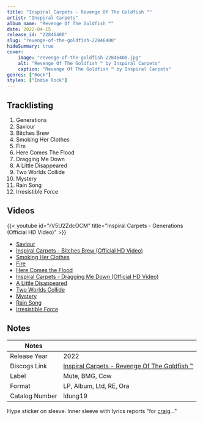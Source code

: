 ```yaml
---
title: "Inspiral Carpets - Revenge Of The Goldfish ™"
artist: "Inspiral Carpets"
album_name: "Revenge Of The Goldfish ™"
date: 2022-04-15
release_id: "22846400"
slug: "revenge-of-the-goldfish-22846400"
hideSummary: true
cover:
    image: "revenge-of-the-goldfish-22846400.jpg"
    alt: "Revenge Of The Goldfish ™ by Inspiral Carpets"
    caption: "Revenge Of The Goldfish ™ by Inspiral Carpets"
genres: ["Rock"]
styles: ["Indie Rock"]
---
```


## Tracklisting
1. Generations
2. Saviour
3. Bitches Brew
4. Smoking Her Clothes
5. Fire
6. Here Comes The Flood
7. Dragging Me Down
8. A Little Disappeared
9. Two Worlds Collide
10. Mystery
11. Rain Song
12. Irresistible Force

## Videos
{{< youtube id="rV5U2ZdcOCM" title="Inspiral Carpets - Generations (Official HD Video)" >}}
- [Saviour](https://www.youtube.com/watch?v=T3lwGF-a9ik)
- [Inspiral Carpets - Bitches Brew (Official HD Video)](https://www.youtube.com/watch?v=pTyqVaAm2AA)
- [Smoking Her Clothes](https://www.youtube.com/watch?v=OXlllcOcf1o)
- [Fire](https://www.youtube.com/watch?v=oPUJp7Oanlc)
- [Here Comes the Flood](https://www.youtube.com/watch?v=tu6KxO_HR0o)
- [Inspiral Carpets - Dragging Me Down (Official HD Video)](https://www.youtube.com/watch?v=Nt4SNfcd72s)
- [A Little Disappeared](https://www.youtube.com/watch?v=FS9n52ZZMm0)
- [Two Worlds Collide](https://www.youtube.com/watch?v=ODLSSIKZYr0)
- [Mystery](https://www.youtube.com/watch?v=uEqsc5FWuZQ)
- [Rain Song](https://www.youtube.com/watch?v=WTQg9B90ytM)
- [Irresistible Force](https://www.youtube.com/watch?v=wi5gO_h08Bg)


## Notes

| Notes          |             |
| ---------------| ----------- |
| Release Year   | 2022 |
| Discogs Link   | [Inspiral Carpets - Revenge Of The Goldfish ™](https://www.discogs.com/release/22846400-Inspiral-Carpets-Revenge-Of-The-Goldfish-) |
| Label          | Mute, BMG, Cow |
| Format         | LP, Album, Ltd, RE, Ora |
| Catalog Number | ldung19 |

Hype sticker on sleeve. Inner sleeve with lyrics reports "for [craig](https://www.discogs.com/artist/397375-Craig-Gill)..."

